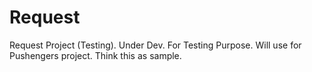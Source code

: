 # Request
Request Project (Testing). Under Dev. For Testing Purpose. Will use for Pushengers project. Think this as sample.
